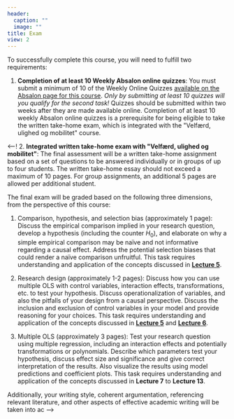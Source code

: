 ```yaml
---
header:
  caption: ""
  image: ""
title: Exam
view: 2
---
```


To successfully complete this course, you will need to fulfill two requirements:

1. **Completion of at least 10 Weekly Absalon online quizzes**: You must submit a minimum of 10 of the Weekly Online Quizzes [available on the Absalon page for this course](https://absalon.ku.dk/courses/70545). *Only by submitting at least 10 quizzes will you qualify for the second task!* Quizzes should be submitted within two weeks after they are made available online. Completion of at least 10 weekly Absalon online quizzes is a prerequisite for being eligible to take the written take-home exam, which is integrated with the "Velfærd, ulighed og mobilitet" course.

<--!
2. **Integrated written take-home exam with "Velfærd, ulighed og mobilitet"**: The final assessment will be a written take-home assignment based on a set of questions to be answered individually or in groups of up to four students. The written take-home essay should not exceed a maximum of 10 pages. For group assignments, an additional 5 pages are allowed per additional student.

The final exam will be graded based on the following three dimensions, from the perspective of this course:

1. Comparison, hypothesis, and selection bias (approximately 1 page): Discuss the empirical comparison implied in your research question, develop a hypothesis (including the counter $H_{0}$), and elaborate on why a simple empirical comparison may be naïve and not informative regarding a causal effect. Address the potential selection biases that could render a naïve comparison unfruitful. This task requires understanding and application of the concepts discussed in [**Lecture 5**](/Lectures/5-Selection-bias/5-Selection-bias.html).

2. Research design (approximately 1-2 pages): Discuss how you can use multiple OLS with control variables, interaction effects, transformations, etc. to test your hypothesis. Discuss operationalization of variables, and also the pitfalls of your design from a causal perspective.  Discuss the inclusion and exclusion of control variables in your model and provide reasoning for your choices. This task requires understanding and application of the concepts discussed in [**Lecture 5**](/Lectures/5-Selection-bias/5-Selection-bias.html) and [**Lecture 6**](/Lectures/6-RCTees/6-RCTees.html).

2. Multiple OLS (approximately 3 pages): Test your research question using multiple regression, including an interaction effects and potentially transformations or polynomials. Describe which parameters test your hypothesis, discuss effect size and significance and give correct interpretation of the results. Also visualize the results using model predictions and coefficient plots. This task requires understanding and application of the concepts discussed in **Lecture 7** to **Lecture 13**.

Additionally, your writing style, coherent argumentation, referencing relevant literature, and other aspects of effective academic writing will be taken into ac
-->
